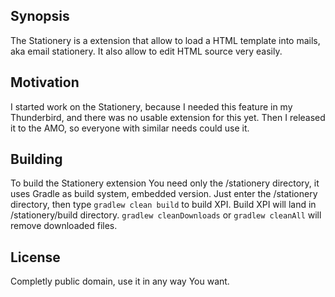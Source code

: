 ## Synopsis

The Stationery is a extension that allow to load a HTML template into mails, aka email stationery. It also allow to edit HTML source very easily.

## Motivation

I started work on the Stationery, because I needed this feature in my Thunderbird, and there was no usable extension for this yet. Then I released it to the AMO, so everyone with similar needs could use it.

## Building

To build the Stationery extension You need only the /stationery directory, it uses Gradle as build system, embedded version. Just enter the /stationery directory, then type `gradlew clean build` to build XPI. Build XPI will land in /stationery/build directory. `gradlew cleanDownloads` or `gradlew cleanAll` will remove downloaded files.

## License

Completly public domain, use it in any way You want.